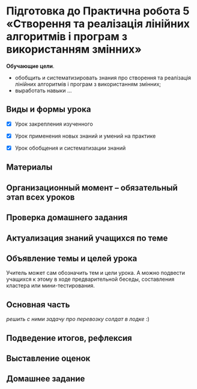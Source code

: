 # Підготовка до Практична робота 5 «Створення та реалізація лінійних алгоритмів і програм з використанням змінних»

**Обучающие цели**.

- обобщить и систематизировать знания про створення та реалізація лінійних алгоритмів і програм з використанням змінних;
- выработать навыки ...

## Виды и формы урока

- [x] Урок закрепления изученного

- [x] Урок применения новых знаний и умений на практике

- [x] Урок обобщения и систематизации знаний

## Материалы

## Организационный момент – обязательный этап всех уроков

## Проверка домашнего задания

## Актуализация знаний учащихся по теме

## Объявление темы и целей урока

 Учитель может сам обозначить тем и цели урока. А можно подвести учащихся к этому в ходе предварительной беседы, составления кластера или мини-тестирования.

## Основная часть

*решить с ними задачу про перевозку солдат в лодке* :) 

## Подведение итогов, рефлексия

## Выставление оценок

## Домашнее задание